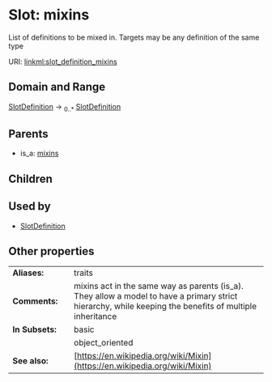 
# Slot: mixins


List of definitions to be mixed in. Targets may be any definition of the same type

URI: [linkml:slot_definition_mixins](https://w3id.org/linkml/slot_definition_mixins)


## Domain and Range

[SlotDefinition](SlotDefinition.md) &#8594;  <sub>0..\*</sub> [SlotDefinition](SlotDefinition.md)

## Parents

 *  is_a: [mixins](mixins.md)

## Children


## Used by

 * [SlotDefinition](SlotDefinition.md)

## Other properties

|  |  |  |
| --- | --- | --- |
| **Aliases:** | | traits |
| **Comments:** | | mixins act in the same way as parents (is_a). They allow a model to have a primary strict hierarchy, while keeping the benefits of multiple inheritance |
| **In Subsets:** | | basic |
|  | | object_oriented |
| **See also:** | | [https://en.wikipedia.org/wiki/Mixin](https://en.wikipedia.org/wiki/Mixin) |

